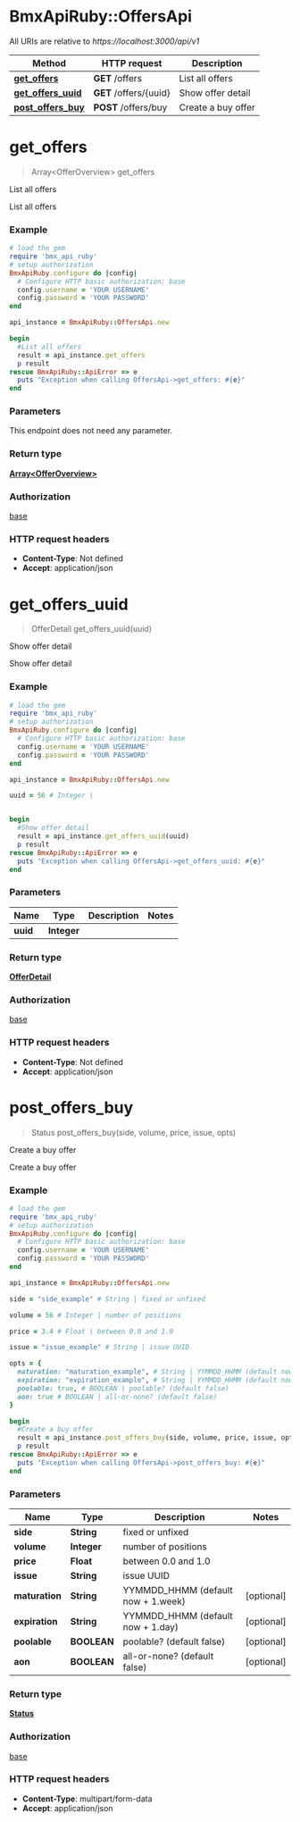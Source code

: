 # BmxApiRuby::OffersApi

All URIs are relative to *https://localhost:3000/api/v1*

Method | HTTP request | Description
------------- | ------------- | -------------
[**get_offers**](OffersApi.md#get_offers) | **GET** /offers | List all offers
[**get_offers_uuid**](OffersApi.md#get_offers_uuid) | **GET** /offers/{uuid} | Show offer detail
[**post_offers_buy**](OffersApi.md#post_offers_buy) | **POST** /offers/buy | Create a buy offer


# **get_offers**
> Array&lt;OfferOverview&gt; get_offers

List all offers

List all offers

### Example
```ruby
# load the gem
require 'bmx_api_ruby'
# setup authorization
BmxApiRuby.configure do |config|
  # Configure HTTP basic authorization: base
  config.username = 'YOUR USERNAME'
  config.password = 'YOUR PASSWORD'
end

api_instance = BmxApiRuby::OffersApi.new

begin
  #List all offers
  result = api_instance.get_offers
  p result
rescue BmxApiRuby::ApiError => e
  puts "Exception when calling OffersApi->get_offers: #{e}"
end
```

### Parameters
This endpoint does not need any parameter.

### Return type

[**Array&lt;OfferOverview&gt;**](OfferOverview.md)

### Authorization

[base](../README.md#base)

### HTTP request headers

 - **Content-Type**: Not defined
 - **Accept**: application/json



# **get_offers_uuid**
> OfferDetail get_offers_uuid(uuid)

Show offer detail

Show offer detail

### Example
```ruby
# load the gem
require 'bmx_api_ruby'
# setup authorization
BmxApiRuby.configure do |config|
  # Configure HTTP basic authorization: base
  config.username = 'YOUR USERNAME'
  config.password = 'YOUR PASSWORD'
end

api_instance = BmxApiRuby::OffersApi.new

uuid = 56 # Integer | 


begin
  #Show offer detail
  result = api_instance.get_offers_uuid(uuid)
  p result
rescue BmxApiRuby::ApiError => e
  puts "Exception when calling OffersApi->get_offers_uuid: #{e}"
end
```

### Parameters

Name | Type | Description  | Notes
------------- | ------------- | ------------- | -------------
 **uuid** | **Integer**|  | 

### Return type

[**OfferDetail**](OfferDetail.md)

### Authorization

[base](../README.md#base)

### HTTP request headers

 - **Content-Type**: Not defined
 - **Accept**: application/json



# **post_offers_buy**
> Status post_offers_buy(side, volume, price, issue, opts)

Create a buy offer

Create a buy offer

### Example
```ruby
# load the gem
require 'bmx_api_ruby'
# setup authorization
BmxApiRuby.configure do |config|
  # Configure HTTP basic authorization: base
  config.username = 'YOUR USERNAME'
  config.password = 'YOUR PASSWORD'
end

api_instance = BmxApiRuby::OffersApi.new

side = "side_example" # String | fixed or unfixed

volume = 56 # Integer | number of positions

price = 3.4 # Float | between 0.0 and 1.0

issue = "issue_example" # String | issue UUID

opts = { 
  maturation: "maturation_example", # String | YYMMDD_HHMM (default now + 1.week)
  expiration: "expiration_example", # String | YYMMDD_HHMM (default now + 1.day)
  poolable: true, # BOOLEAN | poolable? (default false)
  aon: true # BOOLEAN | all-or-none? (default false)
}

begin
  #Create a buy offer
  result = api_instance.post_offers_buy(side, volume, price, issue, opts)
  p result
rescue BmxApiRuby::ApiError => e
  puts "Exception when calling OffersApi->post_offers_buy: #{e}"
end
```

### Parameters

Name | Type | Description  | Notes
------------- | ------------- | ------------- | -------------
 **side** | **String**| fixed or unfixed | 
 **volume** | **Integer**| number of positions | 
 **price** | **Float**| between 0.0 and 1.0 | 
 **issue** | **String**| issue UUID | 
 **maturation** | **String**| YYMMDD_HHMM (default now + 1.week) | [optional] 
 **expiration** | **String**| YYMMDD_HHMM (default now + 1.day) | [optional] 
 **poolable** | **BOOLEAN**| poolable? (default false) | [optional] 
 **aon** | **BOOLEAN**| all-or-none? (default false) | [optional] 

### Return type

[**Status**](Status.md)

### Authorization

[base](../README.md#base)

### HTTP request headers

 - **Content-Type**: multipart/form-data
 - **Accept**: application/json



